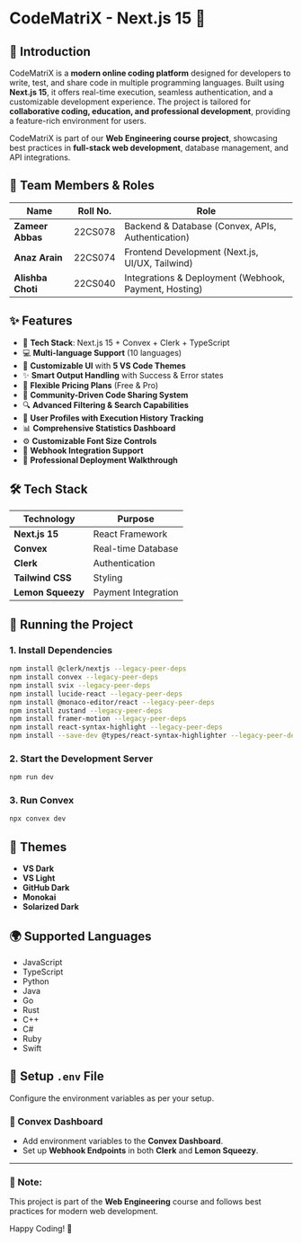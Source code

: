 # CodeMatriX - Next.js 15 🚀

## 📌 Introduction
CodeMatriX is a **modern online coding platform** designed for developers to write, test, and share code in multiple programming languages. Built using **Next.js 15**, it offers real-time execution, seamless authentication, and a customizable development experience. The project is tailored for **collaborative coding, education, and professional development**, providing a feature-rich environment for users.

CodeMatriX is part of our **Web Engineering course project**, showcasing best practices in **full-stack web development**, database management, and API integrations.

## 👥 Team Members & Roles

| Name | Roll No. | Role |
|------|---------|------|
| **Zameer Abbas** | 22CS078 | Backend & Database (Convex, APIs, Authentication) |
| **Anaz Arain** | 22CS074 | Frontend Development (Next.js, UI/UX, Tailwind) |
| **Alishba Choti** | 22CS040 | Integrations & Deployment (Webhook, Payment, Hosting) |

## ✨ Features

- 🚀 **Tech Stack**: Next.js 15 + Convex + Clerk + TypeScript
- 💻 **Multi-language Support** (10 languages)
- 🎨 **Customizable UI** with **5 VS Code Themes**
- ✨ **Smart Output Handling** with Success & Error states
- 💎 **Flexible Pricing Plans** (Free & Pro)
- 🤝 **Community-Driven Code Sharing System**
- 🔍 **Advanced Filtering & Search Capabilities**
- 👤 **User Profiles with Execution History Tracking**
- 📊 **Comprehensive Statistics Dashboard**
- ⚙️ **Customizable Font Size Controls**
- 🔗 **Webhook Integration Support**
- 🌟 **Professional Deployment Walkthrough**

## 🛠 Tech Stack

| Technology | Purpose |
|------------|---------|
| **Next.js 15** | React Framework |
| **Convex** | Real-time Database |
| **Clerk** | Authentication |
| **Tailwind CSS** | Styling |
| **Lemon Squeezy** | Payment Integration |

## 🚀 Running the Project

### 1. Install Dependencies
```sh
npm install @clerk/nextjs --legacy-peer-deps
npm install convex --legacy-peer-deps
npm install svix --legacy-peer-deps
npm install lucide-react --legacy-peer-deps
npm install @monaco-editor/react --legacy-peer-deps
npm install zustand --legacy-peer-deps
npm install framer-motion --legacy-peer-deps
npm install react-syntax-highlight --legacy-peer-deps
npm install --save-dev @types/react-syntax-highlighter --legacy-peer-deps
```

### 2. Start the Development Server
```sh
npm run dev
```

### 3. Run Convex
```sh
npx convex dev
```

## 🎨 Themes
- **VS Dark**
- **VS Light**
- **GitHub Dark**
- **Monokai**
- **Solarized Dark**

## 🌍 Supported Languages
- JavaScript
- TypeScript
- Python
- Java
- Go
- Rust
- C++
- C#
- Ruby
- Swift

## 🔗 Setup `.env` File
Configure the environment variables as per your setup.

### 🔧 Convex Dashboard
- Add environment variables to the **Convex Dashboard**.
- Set up **Webhook Endpoints** in both **Clerk** and **Lemon Squeezy**.

---

### 📌 Note:
This project is part of the **Web Engineering** course and follows best practices for modern web development.

Happy Coding! 🚀
